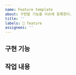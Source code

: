 ```yaml
---
name: Feature template
about: 구현할 기능을 이슈에 등록한다.
title: ''
labels: 🚀 feature
assignees: ''
---
```


## 구현 기능

## 작업 내용
